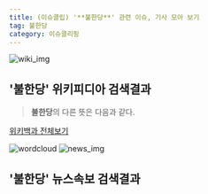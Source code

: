 ```yaml
---
title: (이슈클립) '**불한당**' 관련 이슈, 기사 모아 보기
tag: 불한당
category: 이슈클리핑
---
```

![wiki_img](https://user-images.githubusercontent.com/42597476/44503234-41136a80-a6d0-11e8-9071-6fc6418eafe4.png)
## **'**불한당**'** 위키피디아 검색결과
>**불한당**의 다른 뜻은 다음과 같다.

<a href="https://ko.wikipedia.org/wiki/불한당" target="_blank">위키백과 전체보기</a>

![wordcloud](https://s3.ap-northeast-2.amazonaws.com/lyrics101-wordcloud/2018-09-25-1537805196.png)
![news_img](https://user-images.githubusercontent.com/42597476/44507050-1206f400-a6e4-11e8-8d98-7ffbfebb353f.png)
## **'**불한당**'** 뉴스속보 검색결과

